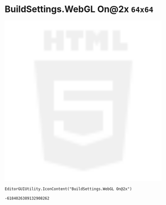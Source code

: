 # BuildSettings.WebGL On@2x `64x64`
<img src="/img/BuildSettings.WebGL%20On@2x.png" width=512 height=512>

``` CSharp
EditorGUIUtility.IconContent("BuildSettings.WebGL On@2x")
```
```
-6184026389132908262
```
